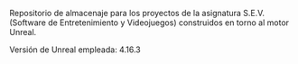Repositorio de almacenaje para los proyectos de la asignatura S.E.V. (Software 
de Entretenimiento y Videojuegos) construidos en torno al motor Unreal.

Versión de Unreal empleada: 4.16.3
